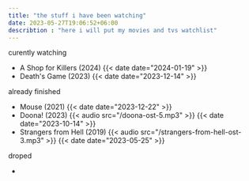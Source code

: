 ```yaml
---
title: "the stuff i have been watching"
date: 2023-05-27T19:06:52+06:00
describtion : "here i will put my movies and tvs watchlist"
---
```


curently watching

* A Shop for Killers (2024)
    {{< date date="2024-01-19" >}}
* Death's Game (2023)
    {{< date date="2023-12-14" >}}

already finished

* Mouse (2021)
    {{< date date="2023-12-22" >}}
* Doona! (2023)
    {{< audio src="/doona-ost-5.mp3" >}}
    {{< date date="2023-10-14" >}}
* Strangers from Hell (2019)
    {{< audio src="/strangers-from-hell-ost-3.mp3" >}}
    {{< date date="2023-05-25" >}}

droped

* 